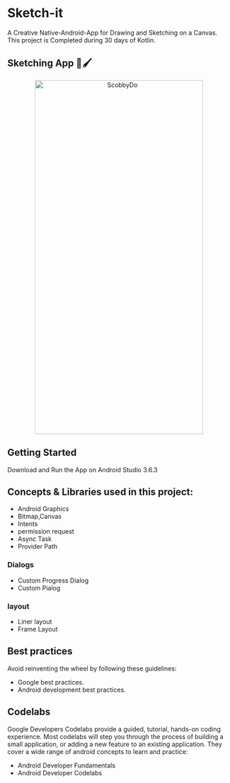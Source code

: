 # Sketch-it 
A Creative Native-Android-App for Drawing and Sketching on a Canvas.
This project is Completed during 30 days of Kotlin.

## Sketching App 🎨🖌

<p align="center">
<img width="380" height="800" alt="ScobbyDo" src="https://user-images.githubusercontent.com/62837736/83130202-95484b80-a0fb-11ea-88a9-6ada6979bcc3.png">
</p>                                                                                                                               

## Getting Started
Download and Run the App on Android Studio 3.6.3

## Concepts & Libraries used in this project:

* Android Graphics
* Bitmap,Canvas
* Intents
* permission request
* Async Task
* Provider Path

### Dialogs
* Custom Progress Dialog
* Custom Pialog

### layout
* Liner layout 
* Frame Layout

## Best practices
Avoid reinventing the wheel by following these guidelines:

* Google best practices.
* Android development best practices.

## Codelabs
Google Developers Codelabs provide a guided, tutorial, hands-on coding experience. Most codelabs will step you through the process of building a small application, or adding a new feature to an existing application. They cover a wide range of android concepts to learn and practice:

* Android Developer Fundamentals
* Android Developer Codelabs
